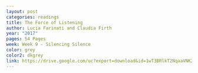 ```yaml
---
layout: post
categories: readings
title: The Force of Listening
author: Lucia Farinati and Claudia Firth
year: "2017"
pages: 54 Pages
week: Week 9 - Silencing Silence
color: grey
color2: dkgrey
link: https://drive.google.com/uc?export=download&id=1wT3BRlkT2NqaaVNK2uqnRbWGQrfV8JkM
---
```

